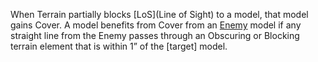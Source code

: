 When Terrain partially blocks [LoS](Line of Sight) to a model, that model gains Cover.
A model benefits from Cover from an [Enemy](Enemy-Friendly.md) model if any straight line from the Enemy passes through an Obscuring or Blocking terrain element that is within 1” of the [target] model.